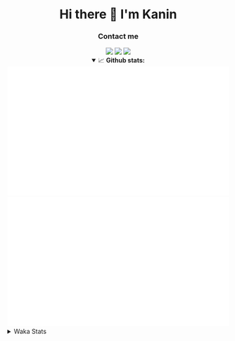 <div align="center">
 <h1>Hi there 👋 I'm Kanin</h1>
 <h3>Contact me</h3>
 <a href="mailto:im@kanin.dev"><img src="https://img.shields.io/badge/gmail-%23D14836.svg?&style=for-the-badge&logo=gmail&logoColor=white"/></a>
 <a href="https://twitter.com/KaninTwt"><img src="https://img.shields.io/badge/twitter-%231DA1F2.svg?&style=for-the-badge&logo=twitter&logoColor=white"/></a>
 <a href="https://www.linkedin.com/in/KaninDev"><img src="https://img.shields.io/badge/linkedin-%230077B5.svg?&style=for-the-badge&logo=linkedin&logoColor=white"/></a>
<details open>
  <summary>📈 <b>Github stats:</b></summary>
  <img src="https://github.com/Kanin/Kanin/blob/master/scripts/GitHubStats/generated/overview.svg"/>
  <img src="https://github.com/Kanin/Kanin/blob/master/scripts/GitHubStats/generated/languages.svg"/>
</details>
</div>

<details>
 <summary>Waka Stats</summary>

<!--START_SECTION:waka-->
![Code Time](http://img.shields.io/badge/Code%20Time-2%2C640%20hrs%2056%20mins-blue)

![Profile Views](http://img.shields.io/badge/Profile%20Views-16-blue)

![Lines of code](https://img.shields.io/badge/From%20Hello%20World%20I%27ve%20Written-814.0%20thousand%20lines%20of%20code-blue)

**🐱 My GitHub Data** 

> 📦 181.9 kB Used in GitHub's Storage 
 > 
> 🏆 125 Contributions in the Year 2025
 > 
> 🚫 Not Opted to Hire
 > 
> 📜 29 Public Repositories 
 > 
> 🔑 19 Private Repositories 
 > 
**I'm an Early 🐤** 

```text
🌞 Morning                3006 commits        ███████░░░░░░░░░░░░░░░░░░   27.63 % 
🌆 Daytime                3205 commits        ███████░░░░░░░░░░░░░░░░░░   29.46 % 
🌃 Evening                3129 commits        ███████░░░░░░░░░░░░░░░░░░   28.76 % 
🌙 Night                  1539 commits        ████░░░░░░░░░░░░░░░░░░░░░   14.15 % 
```
📅 **I'm Most Productive on Monday** 

```text
Monday                   2103 commits        █████░░░░░░░░░░░░░░░░░░░░   19.33 % 
Tuesday                  1577 commits        ████░░░░░░░░░░░░░░░░░░░░░   14.50 % 
Wednesday                1092 commits        ███░░░░░░░░░░░░░░░░░░░░░░   10.04 % 
Thursday                 1671 commits        ████░░░░░░░░░░░░░░░░░░░░░   15.36 % 
Friday                   1818 commits        ████░░░░░░░░░░░░░░░░░░░░░   16.71 % 
Saturday                 1044 commits        ██░░░░░░░░░░░░░░░░░░░░░░░   09.60 % 
Sunday                   1574 commits        ████░░░░░░░░░░░░░░░░░░░░░   14.47 % 
```


📊 **This Week I Spent My Time On** 

```text
🕑︎ Time Zone: America/New_York

💬 Programming Languages: 
Python                   4 hrs 7 mins        ████████████░░░░░░░░░░░░░   48.58 % 
JSON                     1 hr 25 mins        ████░░░░░░░░░░░░░░░░░░░░░   16.87 % 
TypeScript               1 hr 21 mins        ████░░░░░░░░░░░░░░░░░░░░░   16.03 % 
JavaScript               50 mins             ██░░░░░░░░░░░░░░░░░░░░░░░   09.85 % 
Markdown                 30 mins             █░░░░░░░░░░░░░░░░░░░░░░░░   05.92 % 

🔥 Editors: 
VS Code                  8 hrs 28 mins       █████████████████████████   100.00 % 

🐱‍💻 Projects: 
Site                     4 hrs 2 mins        ████████████░░░░░░░░░░░░░   47.68 % 
new-python-package       3 hrs 33 mins       ██████████░░░░░░░░░░░░░░░   41.97 % 
4-2                      43 mins             ██░░░░░░░░░░░░░░░░░░░░░░░   08.47 % 
Testing-Extension        9 mins              ░░░░░░░░░░░░░░░░░░░░░░░░░   01.87 % 

💻 Operating System: 
Windows                  8 hrs 28 mins       █████████████████████████   100.00 % 
```

**I Mostly Code in Python** 

```text
Python                   34 repos            ███████████████░░░░░░░░░░   61.82 % 
Java                     7 repos             ███░░░░░░░░░░░░░░░░░░░░░░   12.73 % 
TypeScript               6 repos             ███░░░░░░░░░░░░░░░░░░░░░░   10.91 % 
HTML                     3 repos             █░░░░░░░░░░░░░░░░░░░░░░░░   05.45 % 
Kotlin                   1 repo              ░░░░░░░░░░░░░░░░░░░░░░░░░   01.82 % 
```



**Timeline**

![Lines of Code chart](https://raw.githubusercontent.com/Kanin/Kanin/master/assets/bar_graph.png)


 Last Updated on 09/04/2025 11:05:46 UTC
<!--END_SECTION:waka-->
</details>
